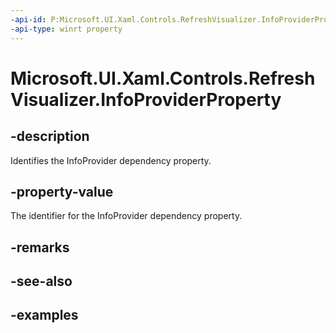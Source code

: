 ```yaml
---
-api-id: P:Microsoft.UI.Xaml.Controls.RefreshVisualizer.InfoProviderProperty
-api-type: winrt property
---
```


<!-- Property syntax.
public DependencyProperty InfoProviderProperty { get; }
-->

# Microsoft.UI.Xaml.Controls.RefreshVisualizer.InfoProviderProperty

## -description

Identifies the InfoProvider dependency property.

## -property-value

The identifier for the InfoProvider dependency property.

## -remarks

## -see-also

## -examples

